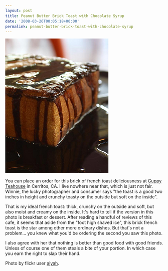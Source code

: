 ```yaml
---
layout: post
title: Peanut Butter Brick Toast with Chocolate Syrup
date: '2008-03-26T00:05:18+00:00'
permalink: peanut-butter-brick-toast-with-chocolate-syrup
---
```

<a href="http://www.flickr.com/photos/aiyah/2348917012/"><img src='images/uploads/2008/03/pb_sqfrenchtoast.jpg' alt='pb french toast' /></a>

You can place an order for this brick of french toast deliciousness at <a href="http://www.yelp.com/biz/guppy-teahouse-cerritos">Guppy Teahouse</a> in Cerritos, CA. I live nowhere near that, which is just not fair. Winnie, the lucky photographer and consumer says "the toast is a good two inches in height and crunchy toasty on the outside but soft on the inside". 

That is my ideal french toast: thick, crunchy on the outside and soft, but also moist and creamy on the inside. It's hard to tell if the version in this photo is breakfast or dessert. After reading a handful of reviews of this cafe, it seems that aside from the "foot high shaved ice", this brick french toast is the star among other more ordinary dishes. But that's not a problem... you knew what you'd be ordering the second you saw this photo.

I also agree with her that nothing is better than good food with good friends. Unless of course one of them steals a bite of your portion. In which case you earn the right to slap their hand. 

Photo by flickr user <a href="http://www.flickr.com/photos/aiyah/">aiyah</a>.
